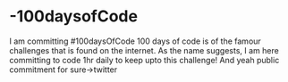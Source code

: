 # -100daysofCode
I am committing #100daysOfCode
100 days of code is of the famour challenges that is found on the internet. As the name suggests, I am here committing to code 1hr daily to keep upto this challenge! And yeah public commitment for sure->twitter
